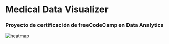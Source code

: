 # Medical Data Visualizer

### Proyecto de certificación de freeCodeCamp en Data Analytics

![heatmap](https://github.com/user-attachments/assets/e7ad62a3-c9cc-420b-9d0b-8899905b500a)
